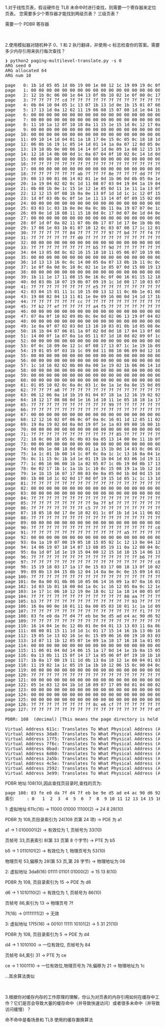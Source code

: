 <br/>
<br/>
1.对于线性页表，假设硬件在 TLB 未命中时进行查找，则需要一个寄存器来定位页表。 您需要多少个寄存器才能找到两级页表？ 三级页表？

需要一个 PDBR 寄存器

<br/>
<br/>
2.使用模拟器对随机种子 0、1 和 2 执行翻译，并使用-c 标志检查你的答案。需要多少内存引用来执行每次查找？

<pre>
❯ python2 paging-multilevel-translate.py -s 0
ARG seed 0
ARG allocated 64
ARG num 10

page   0: 1b 1d 05 05 1d 0b 19 00 1e 00 12 1c 19 09 19 0c 0f 0b 0a 12 18 15 17 00 10 0a 06 1c 06 05 05 14 
page   1: 00 00 00 00 00 00 00 00 00 00 00 00 00 00 00 00 00 00 00 00 00 00 00 00 00 00 00 00 00 00 00 00 
page   2: 12 1b 0c 06 00 1e 04 13 0f 0b 10 02 1e 0f 00 0c 17 09 17 17 07 1e 00 1a 0f 04 08 12 08 19 06 0b 
page   3: 7f 7f 7f 7f cd 7f 7f 7f 7f 7f 7f 7f 7f 7f 7f 7f 7f 7f 7f 7f 7f 7f 88 7f 7f 7f 7f 7f 7f 7f 7f b9 
page   4: 0b 04 10 04 05 1c 13 07 1b 13 1d 0e 1b 15 01 07 08 05 07 07 1b 0e 1b 04 11 00 1c 00 0c 18 1e 00 
page   5: 17 13 1d 0a 12 02 11 19 06 08 15 07 08 1d 1e 04 1b 11 01 12 13 01 17 19 02 14 0e 07 0e 04 0a 14 
page   6: 00 00 00 00 00 00 00 00 00 00 00 00 00 00 00 00 00 00 00 00 00 00 00 00 00 00 00 00 00 00 00 00 
page   7: 00 00 00 00 00 00 00 00 00 00 00 00 00 00 00 00 00 00 00 00 00 00 00 00 00 00 00 00 00 00 00 00 
page   8: 11 10 1a 12 0f 10 18 0a 11 15 1e 15 1d 0c 12 17 0a 08 1e 0a 1e 1a 06 19 1e 08 14 17 02 19 09 15 
page   9: 00 00 00 00 00 00 00 00 00 00 00 00 00 00 00 00 00 00 00 00 00 00 00 00 00 00 00 00 00 00 00 00 
page  10: 00 00 00 00 00 00 00 00 00 00 00 00 00 00 00 00 00 00 00 00 00 00 00 00 00 00 00 00 00 00 00 00 
page  11: 09 10 14 1d 04 01 1a 18 17 0e 15 0c 05 0c 18 18 1d 1b 15 10 16 05 1c 16 12 0d 13 13 1b 11 06 0d 
page  12: 06 0b 16 19 1c 05 14 1d 01 14 1a 0a 07 12 0d 05 0e 0c 11 0f 09 0b 19 07 11 00 16 0a 01 08 07 1d 
page  13: 19 10 0b 0e 00 06 14 14 0f 1d 0e 09 1a 08 12 15 19 18 0b 01 01 16 1d 0a 0d 16 14 08 14 09 0b 10 
page  14: 12 18 14 0b 00 0d 1c 0a 07 04 0f 10 02 0c 14 1d 0d 0d 0e 06 0c 14 0c 12 19 1e 1b 0b 00 12 0e 07 
page  15: 00 00 00 00 00 00 00 00 00 00 00 00 00 00 00 00 00 00 00 00 00 00 00 00 00 00 00 00 00 00 00 00 
page  16: 7f 7f 7f 7f 7f 7f 7f 7f 7f 7f 7f 7f 7f 7f 7f 7f 7f 7f 7f 7f 7f 7f 7f 7f 7f 7f 7f 7f ea 7f 7f 7f 
page  17: 00 00 00 00 00 00 00 00 00 00 00 00 00 00 00 00 00 00 00 00 00 00 00 00 00 00 00 00 00 00 00 00 
page  18: 7f 7f 7f 7f 7f 7f ab 7f 7f 7f 8e 7f 7f 7f dd 7f 7f 7f 7f 7f 7f 7f 8b 7f 7f 7f 7f 7f 7f 7f 7f 7f 
page  19: 00 13 00 01 06 14 02 01 1e 0d 1b 06 0d 0b 05 0a 1e 17 0b 0c 08 10 16 15 0e 01 1c 0c 0c 00 04 1a 
page  20: 1a 19 04 02 02 0c 1d 11 08 07 03 04 19 04 1a 19 04 11 00 1a 11 17 0f 15 1c 11 1b 0a 03 00 07 19 
page  21: 0b 08 1b 0e 1c 15 1e 12 1e 05 0d 11 1e 11 1a 13 0f 0c 0b 09 06 1d 10 1a 1b 1d 07 0a 13 09 04 17 
page  22: 12 12 15 0f 08 1b 0a 0e 13 0f 1d 1d 1c 1c 12 0f 15 06 08 01 05 00 14 04 18 15 1e 0c 1c 0e 0a 03 
page  23: 1d 0f 03 0b 0c 0f 1e 1e 11 13 14 0f 0f 09 15 02 09 1b 07 1d 1e 11 01 02 06 0a 03 18 0b 07 01 0b 
page  24: 00 00 00 00 00 00 00 00 00 00 00 00 00 00 00 00 00 00 00 00 00 00 00 00 00 00 00 00 00 00 00 00 
page  25: 03 03 1c 03 1b 0e 0e 0a 0c 0b 11 0a 19 07 07 0e 1c 00 16 00 0c 17 0d 0d 07 0e 07 08 14 12 1c 1e 
page  26: 09 0e 1d 18 08 11 15 18 0d 0c 17 0d 07 0e 1d 04 0e 13 0e 06 00 15 13 00 09 17 13 10 04 15 0e 15 
page  27: 00 00 00 00 00 00 00 00 00 00 00 00 00 00 00 00 00 00 00 00 00 00 00 00 00 00 00 00 00 00 00 00 
page  28: 0f 1d 0f 0a 02 11 07 0b 0b 17 07 1d 17 0e 1b 0b 0b 04 18 0c 0f 0e 14 0b 1c 0d 0b 0c 17 1e 1a 0e 
page  29: 17 08 1e 03 1b 01 07 10 12 0c 03 07 08 17 1c 12 01 18 09 0a 10 07 1c 05 0c 08 10 11 13 10 0c 13 
page  30: 7f 7f 7f 7f 7f 84 7f 7f 7f 7f 97 7f bd 7f 7f f4 7f 7f 7f 7f 7f 7f 7f 7f 7f 7f 7f 7f 7f 7f 9c 7f 
page  31: 7f 7f 7f 7f 7f 7f d0 7f 7f 7f 7f 7f 7f 7f 7f 7f 7f 7f 7f 7f 7f 7f 7f 7f 7f 7f 7f 7f 7f 7f 7f 7f 
page  32: 00 00 00 00 00 00 00 00 00 00 00 00 00 00 00 00 00 00 00 00 00 00 00 00 00 00 00 00 00 00 00 00 
page  33: 7f 7f 7f 7f 7f 7f 7f 7f b5 7f 9d 7f 7f 7f 7f 7f 7f 7f 7f 7f 7f 7f 7f 7f 7f 7f f6 b1 7f 7f 7f 7f 
page  34: 04 13 05 0d 0c 02 16 15 18 10 11 05 06 07 10 19 0b 1b 16 16 0a 03 1d 1a 0c 1a 1b 0a 0f 0a 15 1c 
page  35: 00 00 00 00 00 00 00 00 00 00 00 00 00 00 00 00 00 00 00 00 00 00 00 00 00 00 00 00 00 00 00 00 
page  36: 1d 13 13 16 0c 0c 14 00 05 0a 07 13 0b 1b 11 0c 0c 15 0c 14 01 0d 08 04 10 0f 11 17 1b 0f 09 0e 
page  37: 1e 0f 0a 0d 0c 10 0c 02 1e 1e 05 07 0d 15 00 19 13 08 1a 14 09 10 1e 01 15 1a 15 04 12 18 0c 12 
page  38: 00 00 00 00 00 00 00 00 00 00 00 00 00 00 00 00 00 00 00 00 00 00 00 00 00 00 00 00 00 00 00 00 
page  39: 1b 11 1e 17 11 08 15 0e 16 0c 0f 00 16 01 15 12 18 08 15 06 10 0a 1e 1e 06 11 0a 1e 1c 12 16 15 
page  40: 0d 03 0b 10 07 19 0b 07 09 19 1c 1d 00 17 10 03 07 08 0c 0e 1d 01 15 1a 0b 07 06 09 04 11 07 00 
page  41: 7f 7f 7f 7f 7f 7f 7f 7f e5 7f 7f 7f 7f 7f 7f 7f 7f 7f 7f 7f 7f 7f 7f 7f 7f 7f 8d 7f 7f 7f 7f 7f 
page  42: 03 04 15 01 11 1c 10 15 00 13 12 11 0c 0b 1e 01 00 1d 05 03 06 18 1d 00 0d 03 08 06 14 0a 05 0f 
page  43: 19 08 02 04 13 11 01 1e 0e 09 16 00 0d 14 1d 17 1b 03 0d 00 08 0b 0a 0b 18 05 19 10 0a 11 05 0f 
page  44: 7f 7f 7f 7f 7f 7f cc 7f 7f 7f 7f 7f 7f 7f 7f 7f 7f 7f 7f 7f 7f 7f 7f 7f 7f a2 7f 7f 7f 7f 7f 7f 
page  45: 7f b2 7f ef 7f 7f 7f 7f a4 f5 7f 7f 7f 7f 7f 7f 7f 7f 7f 7f 7f 7f 7f 7f 7f 7f 7f 7f 7f 7f 7f 7f 
page  46: 00 00 00 00 00 00 00 00 00 00 00 00 00 00 00 00 00 00 00 00 00 00 00 00 00 00 00 00 00 00 00 00 
page  47: 07 0a 0f 10 02 09 0b 0c 0e 0d 02 06 13 19 0f 04 02 04 0b 11 14 10 11 0a 14 16 0c 19 17 1c 0e 0a 
page  48: 00 00 00 00 00 00 00 00 00 00 00 00 00 00 00 00 00 00 00 00 00 00 00 00 00 00 00 00 00 00 00 00 
page  49: 1e 0a 0f 07 02 03 0d 13 10 10 03 01 0b 1d 05 08 0e 1c 1d 00 14 07 14 17 1b 15 1a 18 04 01 16 10 
page  50: 16 1b 04 07 06 01 1a 0f 02 0d 0d 18 17 04 13 0f 00 04 14 0b 1d 0f 15 04 0e 16 19 06 0c 0e 0d 0e 
page  51: 14 00 0f 1a 07 0a 1a 05 11 07 1d 18 0d 02 09 0f 1c 03 11 15 10 19 10 1d 12 12 0d 12 0b 11 09 05 
page  52: 00 00 00 00 00 00 00 00 00 00 00 00 00 00 00 00 00 00 00 00 00 00 00 00 00 00 00 00 00 00 00 00 
page  53: 0f 0c 18 09 0e 12 1c 0f 08 17 13 07 1c 1e 19 1b 09 16 1b 15 0e 03 0d 12 1c 1d 0e 1a 08 18 11 00 
page  54: 19 01 05 0f 03 1b 1c 09 0d 11 08 10 06 09 0d 12 10 08 07 03 18 03 16 07 08 16 14 16 0f 1a 03 14 
page  55: 00 00 00 00 00 00 00 00 00 00 00 00 00 00 00 00 00 00 00 00 00 00 00 00 00 00 00 00 00 00 00 00 
page  56: 00 00 00 00 00 00 00 00 00 00 00 00 00 00 00 00 00 00 00 00 00 00 00 00 00 00 00 00 00 00 00 00 
page  57: 1c 1d 16 02 02 0b 00 0a 00 1e 19 02 1b 06 06 14 1d 03 00 0b 00 12 1a 05 03 0a 1d 04 1d 0b 0e 09 
page  58: 00 00 00 00 00 00 00 00 00 00 00 00 00 00 00 00 00 00 00 00 00 00 00 00 00 00 00 00 00 00 00 00 
page  59: 00 00 00 00 00 00 00 00 00 00 00 00 00 00 00 00 00 00 00 00 00 00 00 00 00 00 00 00 00 00 00 00 
page  60: 00 00 00 00 00 00 00 00 00 00 00 00 00 00 00 00 00 00 00 00 00 00 00 00 00 00 00 00 00 00 00 00 
page  61: 01 05 10 02 0c 0a 0c 03 1c 0e 1a 1e 0a 0e 15 0d 09 16 1b 1c 13 0b 1e 13 02 02 17 01 00 0c 10 0d 
page  62: 7f 7f 7f a8 7f 7f 7f 7f 7f 7f 7f 7f 7f 7f 7f 7f 7f 7f 7f 7f 7f 7f 7f 7f 7f 7f 7f 7f 7f 7f 7f 7f 
page  63: 06 12 06 0a 1d 1b 19 01 04 07 18 1a 12 16 19 02 02 1a 01 06 01 00 1a 0a 04 04 14 1e 0f 1b 0f 11 
page  64: 18 12 17 08 08 0d 1e 16 1d 10 11 1e 05 18 18 1a 17 04 14 1c 11 0b 1d 11 0c 13 18 07 00 10 1d 15 
page  65: 7f 7f 7f 7f 7f 7f 7f 7f 7f 7f 99 7f 7f 7f 7f 7f 7f 7f 7f 7f 7f 7f 7f 7f 7f 7f 7f 7f 7f 7f 7f 7f 
page  66: 7f 7f 7f 7f 7f 7f 7f 7f 7f 7f 7f 7f 7f 7f 7f 7f 7f 7f 7f 7f 7f 7f 7f 7f 7f 7f 7f 7f 7f d7 7f 7f 
page  67: 00 00 00 00 00 00 00 00 00 00 00 00 00 00 00 00 00 00 00 00 00 00 00 00 00 00 00 00 00 00 00 00 
page  68: 12 12 16 02 0f 06 0c 0f 0a 0c 16 01 1d 12 05 11 02 0f 15 0d 09 14 1c 1b 0b 1a 03 01 1e 17 13 11 
page  69: 19 0a 19 02 0d 0a 0d 19 0f 1e 1a 03 09 00 16 00 1b 05 0c 01 09 0c 01 17 16 0b 19 02 01 0b 1b 17 
page  70: 00 00 00 00 00 00 00 00 00 00 00 00 00 00 00 00 00 00 00 00 00 00 00 00 00 00 00 00 00 00 00 00 
page  71: 7f 7f 7f 7f 7f 7f 7f 7f 7f 7f 7f 85 7f 7f 7f 7f 7f 7f 7f 7f 7f 7f 7f 7f 7f 7f 7f 7f 7f 7f 7f 7f 
page  72: 18 0c 00 18 05 0c 0b 03 0a 05 13 14 00 0e 11 1b 0f 02 01 1a 18 1a 08 14 02 19 0a 1d 0e 01 1c 13 
page  73: 00 00 00 00 00 00 00 00 00 00 00 00 00 00 00 00 00 00 00 00 00 00 00 00 00 00 00 00 00 00 00 00 
page  74: 0d 0b 1e 08 18 0d 0b 01 1a 15 1b 0d 14 03 0c 06 01 1d 06 04 06 0b 10 04 1e 1e 04 0c 15 1b 0f 1c 
page  75: 1a 1c 01 1b 00 14 1c 0f 0c 0a 1c 1c 13 16 0a 04 1e 14 08 1e 12 0a 1b 02 18 04 03 08 16 12 0d 04 
page  76: 0c 11 15 0c 1b 1d 1e 01 19 1b 04 1d 03 06 1d 19 11 08 07 0c 00 13 01 17 02 00 08 17 19 0f 1d 03 
page  77: 1c 06 16 06 00 1b 1a 02 05 07 1c 0b 19 0d 0b 17 13 08 12 15 19 14 13 12 02 1d 16 08 15 13 14 0b 
page  78: 0e 02 17 1b 1c 1a 1b 1c 10 0c 15 08 19 1a 1b 12 1d 11 0d 14 1e 1c 18 02 12 0f 13 1a 07 16 03 06 
page  79: 1e 1b 15 16 07 17 08 03 0e 0a 05 0d 1b 0d 0d 15 10 04 1c 0d 18 0c 19 0c 06 06 1d 12 01 0c 07 02 
page  80: 1b 08 1d 1c 02 0d 17 0d 0f 19 15 1d 05 1c 1c 13 1d 07 1b 17 12 02 00 00 07 17 0b 18 13 0c 1b 01 
page  81: 7f 7f 7f 7f 7f 7f 7f 7f 7f 7f 7f 7f 7f 7f 7f 7f 7f e2 7f 7f 7f 7f 7f 7f 7f 7f 7f 7f 7f 7f 7f fa 
page  82: 00 00 00 00 00 00 00 00 00 00 00 00 00 00 00 00 00 00 00 00 00 00 00 00 00 00 00 00 00 00 00 00 
page  83: 00 00 00 00 00 00 00 00 00 00 00 00 00 00 00 00 00 00 00 00 00 00 00 00 00 00 00 00 00 00 00 00 
page  84: 7f 7f 7f 7f 7f 7f 7f 7f 7f 7f 7f 7f 7f 7f 7f 7f 7f 7f 7f 7f 7f 7f 7f 7f 7f 94 7f 7f 7f 7f 7f ce 
page  85: 7f 7f 7f 7f 7f 7f 7f 7f 9a 7f bf 7f 7f 7f 7f 7f 7f 7f 7f 7f af 7f 7f 7f 7f 7f 7f 7f 7f 7f 7f 7f 
page  86: 7f 7f 7f 7f 7f 7f 7f c5 7f 7f 7f 7f 7f 7f 7f 7f 7f 7f 7f 7f ca 7f 7f ee 7f 7f 7f 7f 7f 7f 7f 7f 
page  87: 18 05 18 0d 17 0e 18 02 01 1c 0f 1b 1d 14 11 06 02 19 1b 18 15 0d 09 03 0d 11 1c 1d 0c 03 17 16 
page  88: 7f 7f 7f 7f 7f 7f 7f 7f 7f 7f 7f 7f 7f 7f 7f 7f 7f 7f 7f c4 7f 7f 7f 7f 7f 7f 7f 7f 7f 7f 7f 7f 
page  89: 00 00 00 00 00 00 00 00 00 00 00 00 00 00 00 00 00 00 00 00 00 00 00 00 00 00 00 00 00 00 00 00 
page  90: 7f 7f 7f 7f 7f 7f 7f 7f 7f 7f 7f 7f 7f 7f 7f 7f c0 7f 7f 7f 7f 7f 7f 7f 7f de 7f 7f 7f 7f 7f 7f 
page  91: 7f 7f 7f 7f 7f 7f 7f 7f 7f 7f 7f 7f a5 7f 7f 7f 7f 7f 7f 7f 7f 7f 7f 7f 7f 7f 7f 7f 7f 7f 7f 7f 
page  92: 00 00 00 00 00 00 00 00 00 00 00 00 00 00 00 00 00 00 00 00 00 00 00 00 00 00 00 00 00 00 00 00 
page  93: 0a 1a 19 07 00 19 05 18 15 05 02 1c 12 13 0e 04 12 07 18 16 00 1c 01 02 09 04 07 0b 16 0c 08 0f 
page  94: 14 06 19 07 10 14 07 13 08 05 19 11 0a 12 00 04 0c 1e 0f 02 17 18 18 11 15 06 16 19 17 0a 12 13 
page  95: 0a 1d 0f 1d 1e 19 15 04 00 12 15 1d 10 15 14 06 13 1e 03 15 13 0b 18 00 1b 19 0e 03 0e 12 07 0f 
page  96: 7f 7f 7f 7f 7f 7f 7f 7f 7f 7f 7f 7f 7f 7f b6 7f 7f 7f 7f 7f 7f 7f 7f 7f 7f 7f 7f 7f 7f 7f 7f 7f 
page  97: 7f 7f 7f 7f 7f 7f 7f 7f 7f 7f 7f 7f 7f 7f 7f 7f c8 7f 7f 7f 7f 7f e7 7f 7f 7f 7f 7f 7f 7f 7f 7f 
page  98: 15 19 18 03 17 1a 17 0e 15 03 17 08 18 13 0f 10 02 01 00 18 04 03 0b 1e 1b 09 19 02 0c 11 1e 01 
page  99: 09 0b 13 04 15 0b 12 04 14 0a 0e 0c 0e 15 09 14 01 09 17 01 13 00 0e 1b 00 10 02 1a 15 17 14 00 
page 100: 7f 7f 7f 7f 7f 7f 7f 7f 7f 7f 7f 7f 7f 7f 7f 7f 7f 7f a7 7f 7f 7f 7f 7f 7f 7f 7f 7f 7f e3 7f 7f 
page 101: 0e 0a 00 01 0b 06 10 05 06 14 16 09 1a 07 0a 16 01 1c 02 0e 16 01 19 1e 0e 03 02 03 17 0c 1c 0d 
page 102: 1d 03 1b 01 16 00 0d 1a 0c 1c 16 12 05 0a 0c 12 1e 08 0f 1c 0a 13 17 13 17 06 1d 05 12 09 13 09 
page 103: 1e 17 1c 06 10 12 19 0e 18 0c 12 1a 18 14 00 05 0f 07 02 1a 1d 09 0c 19 01 13 03 08 19 01 01 0c 
page 104: 7f 7f 7f 7f 7f 7f 7f 7f 7f 7f 7f 7f 80 aa 7f 7f 7f 7f 7f 7f 7f 7f 7f 7f 7f 7f 7f 7f f0 7f 7f 7f 
page 105: b3 7f 7f 7f 7f 7f 7f 7f 7f 7f 7f 7f 7f 93 7f 7f 7f 7f 7f 7f 7f 7f 7f 7f 7f 7f 7f 7f 7f 7f 7f 7f 
page 106: 16 0a 00 0e 10 01 11 0a 00 05 03 10 01 1c 1a 1d 09 1c 1e 17 08 14 12 0c 09 01 03 04 0e 13 17 01 
page 107: 7f 7f 7f 7f 7f 7f 7f 7f 7f 7f 7f 7f 7f 7f f1 7f 7f 7f 7f 7f 7f 7f 7f 7f f3 7f 7f 7f 7f 7f 7f 7f 
page 108: 83 fe e0 da 7f d4 7f eb be 9e d5 ad e4 ac 90 d6 92 d8 c1 f8 9f e1 ed e9 a1 e8 c7 c2 a9 d1 db ff 
page 109: 7f 7f 7f 7f 7f 7f 7f 7f 7f 7f 7f 7f 7f 7f 7f 7f 7f 82 7f 7f 7f 7f 7f 7f 7f 7f 7f 7f 7f 7f 7f 7f 
page 110: 16 14 04 1e 0c 12 0b 01 0e 04 01 13 13 03 11 0a 0b 18 0f 1b 12 0e 13 0a 03 15 13 18 03 1c 18 1c 
page 111: 08 00 01 15 11 1d 1d 1c 01 17 15 14 16 1b 13 0b 10 06 12 00 04 0a 18 16 0a 13 01 05 1e 08 0c 11 
page 112: 19 05 1e 13 02 16 1e 0c 15 09 06 16 00 19 10 03 03 14 1b 08 1e 03 1a 0c 02 08 0e 18 1a 04 10 14 
page 113: 1d 07 11 1b 12 05 07 1e 09 1a 18 17 16 18 1a 01 05 0f 06 10 0f 03 02 00 19 02 1d 1e 17 0d 08 0c 
page 114: 00 00 00 00 00 00 00 00 00 00 00 00 00 00 00 00 00 00 00 00 00 00 00 00 00 00 00 00 00 00 00 00 
page 115: 11 06 01 04 0d 14 06 15 1a 17 0d 14 1e 1b 0a 15 05 11 0b 0d 0d 14 1a 0e 04 17 17 1d 0c 0e 10 1b 
page 116: 0a 13 0b 11 15 0f 14 17 1a 05 06 0f 0f 19 10 1b 18 0f 19 0e 0a 0d 0e 14 01 16 1e 0e 02 06 03 07 
page 117: 1b 0a 17 00 19 11 1d 0b 13 0a 18 12 1e 00 04 01 03 1c 1d 0e 1d 19 18 17 05 11 0d 1d 05 05 14 04 
page 118: 11 19 02 1a 1c 05 19 1a 1b 10 12 06 15 0c 00 04 0c 1b 11 1c 1c 02 12 0a 0f 0e 0e 03 19 0f 13 0e 
page 119: 00 00 00 00 00 00 00 00 00 00 00 00 00 00 00 00 00 00 00 00 00 00 00 00 00 00 00 00 00 00 00 00 
page 120: 7f 7f 7f 7f 7f 7f 7f 7f 7f 7f 7f 7f 7f 7f 7f 7f 7f 7f cb 7f 7f 7f 7f 7f 7f 7f 7f 7f 7f 7f 7f 7f 
page 121: 00 00 00 00 00 00 00 00 00 00 00 00 00 00 00 00 00 00 00 00 00 00 00 00 00 00 00 00 00 00 00 00 
page 122: 05 1e 03 12 04 1b 1d 18 09 07 17 09 0d 01 04 00 02 02 0d 11 16 04 0d 13 02 0d 0b 1d 01 0c 0c 16 
page 123: 00 00 00 00 00 00 00 00 00 00 00 00 00 00 00 00 00 00 00 00 00 00 00 00 00 00 00 00 00 00 00 00 
page 124: 00 00 00 00 00 00 00 00 00 00 00 00 00 00 00 00 00 00 00 00 00 00 00 00 00 00 00 00 00 00 00 00 
page 125: 00 00 00 00 00 00 00 00 00 00 00 00 00 00 00 00 00 00 00 00 00 00 00 00 00 00 00 00 00 00 00 00 
page 126: 7f 7f 7f 7f 7f 7f 7f 7f 8c e6 cf 7f 7f 7f 7f 7f 7f 7f 7f 7f 7f 7f 7f 7f 7f 7f 96 7f 7f 7f 7f 7f 
page 127: 7f 7f 7f 7f 7f 7f 7f 7f 7f 7f 7f 7f 7f 7f 7f 7f df 7f 7f 7f 7f 7f 7f 7f 7f 7f 7f 7f 7f 95 7f 7f 

PDBR: 108  (decimal) [This means the page directory is held in this page]

Virtual Address 611c: Translates To What Physical Address (And Fetches what Value)? Or Fault?
Virtual Address 3da8: Translates To What Physical Address (And Fetches what Value)? Or Fault?
Virtual Address 17f5: Translates To What Physical Address (And Fetches what Value)? Or Fault?
Virtual Address 7f6c: Translates To What Physical Address (And Fetches what Value)? Or Fault?
Virtual Address 0bad: Translates To What Physical Address (And Fetches what Value)? Or Fault?
Virtual Address 6d60: Translates To What Physical Address (And Fetches what Value)? Or Fault?
Virtual Address 2a5b: Translates To What Physical Address (And Fetches what Value)? Or Fault?
Virtual Address 4c5e: Translates To What Physical Address (And Fetches what Value)? Or Fault?
Virtual Address 2592: Translates To What Physical Address (And Fetches what Value)? Or Fault?
Virtual Address 3e99: Translates To What Physical Address (And Fetches what Value)? Or Fault?
</pre>


PDBR 地址:108(10),因此查找页目录时,查找的页为:

<pre>
page 108: 83 fe e0 da 7f d4 7f eb be 9e d5 ad e4 ac 90 d6 92 d8 c1 f8 9f e1 ed e9 a1 e8 c7 c2 a9 d1 db ff 
索引     : 0   1  2  3  4  5  6  7  8  9 10 11 12 13 14 15 16 17 18 19 20 21 22 23 24 25 26 27 28 29 30 31
</pre>

 
1:
虚拟地址:611c(16) -> 11000 01000 11100(2) -> 24 8 28(10)

PDBR 为 108,页目录索引为 24(108 页第 24 项) -> PDE 为 a1

a1 -> 1 0100001(2) -> 有效位为 1, 页帧号为 33(10)

页帧号 33,页表索引 8(第 33 页第 8 个字节) -> PTE 为 b5

b5 -> 1 0110101(2) -> 有效位为 1, 物理页号为 53(10)

物理页号 53,偏移为 28(第 53 页,第 28 字节) -> 物理地址为 08

2:
虚拟地址 3da8(16) 01111 01101 01000(2) -> 15 13 8(10)

PDBR 为 108, 页目录索引为 15 -> PDE 为 d6

d6 -> 1 1010110(2) -> 有效位为 1, 页帧号为 86(10)

页帧号 86,索引为 13 -> 物理页号 7f 

7f(16) -> 01111111(2) -> 无效

3:
虚拟地址 17f5(16) -> 00101 11111 10101(2) -> 5 31 21(10)

PDBR 为 108, 页目录索引为 5 -> PDE 为 d4

d4 -> 1 1010100 -> 一位有效位, 页帧号为 84

页帧号 84,索引 31 -> PTE 为 ce

ce -> 1 1001110 -> 一位有效位,物理页号为 78,偏移为 21 -> 物理地址为 1c

...其余算法类似

<br/>
<br/>
3.根据你对缓存内存的工作原理的理解，你认为对页表的内存引用如何在缓存中工作？它们是否会导致大量的缓存命中（并导致快速访问）或者很多未命中（并导致访问缓慢）？

命不命中是看场景和 TLB 使用的缓存置换算法